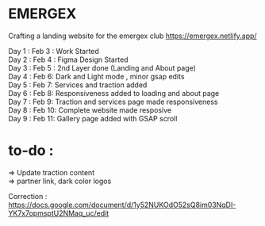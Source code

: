 # EMERGEX
Crafting a landing website for the emergex club
https://emergex.netlify.app/

Day 1 : Feb 3 : Work Started <br>
Day 2 : Feb 4 : Figma Design Started <br>
Day 3 : Feb 5 : 2nd Layer done (Landing and About page) <br>
Day 4 : Feb 6: Dark and Light mode , minor gsap edits<br>
Day 5 : Feb 7: Services and traction added<br>
Day 6 : Feb 8: Responsiveness added to loading and about page <br>
Day 7 : Feb 9: Traction and services page made responsiveness <br>
Day 8 : Feb 10: Complete website made resposive <br>
Day 9 : Feb 11: Gallery page added with GSAP scroll <br>

to-do : <br> 
=
 => Update traction content <br>
 => partner link, dark color logos <br>

Correction : <br>
https://docs.google.com/document/d/1y52NUKOdO52sQ8im03NqDI-YK7x7opmsptU2NMaq_uc/edit


